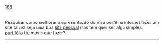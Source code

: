 [188](https://github.com/guilhermeprokisch/guilherme/issues/188) 
###### 

Pesquisar como melhorar a apresentação do meu perfil na internet fazer um site talvez seja uma boa [site pessoal](site-pessoal) mas tem quer ser algo simples. [portifólio](portifólio.md) tb, mas o que fazer?



-------------------------------------------------------------------------------


